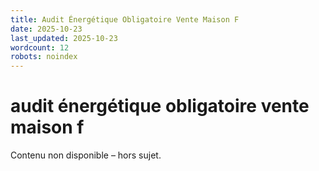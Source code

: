 ```yaml
---
title: Audit Énergétique Obligatoire Vente Maison F
date: 2025-10-23
last_updated: 2025-10-23
wordcount: 12
robots: noindex
---
```


# audit énergétique obligatoire vente maison f

Contenu non disponible – hors sujet.